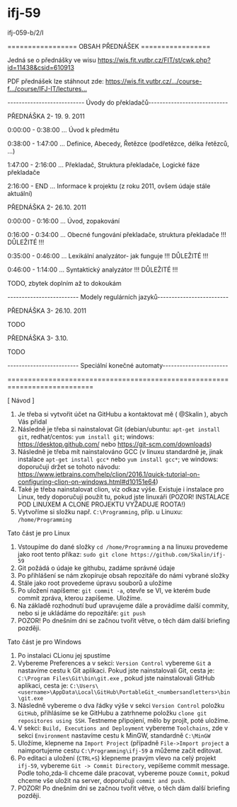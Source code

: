 # ifj-59
ifj-059-b/2/I

================= OBSAH PŘEDNÁŠEK =================

Jedná se o přednášky ve wisu https://wis.fit.vutbr.cz/FIT/st/cwk.php?id=11438&csid=610913

PDF přednášek lze stáhnout zde: https://wis.fit.vutbr.cz/…/course-f…/course/IFJ-IT/lectures…

--------------------------- Úvody do překladačů----------------------------

PŘEDNÁŠKA 2- 19. 9. 2011

0:00:00 - 0:38:00 ... Úvod k předmětu

0:38:00 - 1:47:00 ... Definice, Abecedy, Řetězce (podřetězce, délka řetězců, ...)

1:47:00 - 2:16:00 ... Překladač, Struktura překladače, Logické fáze překladače

2:16:00 - END ... Informace k projektu (z roku 2011, ovšem údaje stále aktuální)



PŘEDNÁŠKA 2- 26.10. 2011

0:00:00 - 0:16:00 ... Úvod, zopakování

0:16:00 - 0:34:00 ... Obecné fungování překladače, struktura překladače !!! DŮLEŽITÉ !!!

0:35:00 - 0:46:00 ... Lexikální analyzátor- jak funguje !!! DŮLEŽITÉ !!!

0:46:00 - 1:14:00 ... Syntaktický analyzátor !!! DŮLEŽITÉ !!!

TODO, zbytek doplním až to dokoukám

------------------------- Modely regulárních jazyků-------------------------

PŘEDNÁŠKA 3- 26.10. 2011

TODO

PŘEDNÁŠKA 3- 3.10.

TODO

------------------------- Speciální konečné automaty-----------------------



















===========================================================================

[ Návod ]

1. Je třeba si vytvořit účet na GitHubu a kontaktovat mě ( @Skalin ), abych Vás přidal
2. Následně je třeba si nainstalovat Git (debian/ubuntu: `apt-get install git`, redhat/centos: `yum install git`; windows: https://desktop.github.com/ nebo https://git-scm.com/downloads)
3. Následně je třeba mít nainstalováno GCC (v linuxu standardně je, jinak instalace `apt-get install gcc*` nebo `yum install gcc*`; ve windows: doporučuji držet se tohoto návodu: https://www.jetbrains.com/help/clion/2016.1/quick-tutorial-on-configuring-clion-on-windows.html#d10151e64)
4. Také je třeba nainstalovat clion, viz odkaz výše. Existuje i instalace pro Linux, tedy doporučuji použít tu, pokud jste linuxáři (POZOR! INSTALACE POD LINUXEM A CLONE PROJEKTU VYŽADUJE ROOTA!)
5. Vytvoříme si složku např. `C:\Programming`, příp. u Linuxu: `/home/Programming`

Tato část je pro Linux
 1. Vstoupíme do dané složky `cd /home/Programming` a na linuxu provedeme jako root tento příkaz: `sudo git clone https://github.com/Skalin/ifj-59`
 2. Git požádá o údaje ke githubu, zadáme správné údaje
 3. Po přihlášení se nám zkopíruje obsah repozitáře do námi vybrané složky
 4. Stále jako root provedeme úpravu souborů a uložíme
 5. Po uložení napíšeme: `git commit -a`, otevře se VI, ve kterém bude commit zpráva, kterou zapíšeme. Uložíme.
 6. Na základě rozhodnutí buď upravujeme dále a provádíme další commity, nebo si je ukládáme do repozítáře: `git push`
 7. POZOR! Po dnešním dni se začnou tvořit větve, o těch dám další briefing později.
 
Tato část je pro Windows
 1. Po instalaci CLionu jej spustíme
 2. Vybereme Preferences a v sekci: `Version Control` vybereme `Git` a nastavíme cestu k Git aplikaci. Pokud jste nainstalovali Git, cesta je: `C:\Program Files\Git\bin\git.exe` , pokud jste nainstalovali GitHub aplikaci, cesta je: `C:\Users\<username>\AppData\Local\GitHub\PortableGit_<numbersandletters>\bin\git.exe`
 3. Následně vybereme o dva řádky výše v sekci `Version Control` položku `GitHub`, přihlásíme se ke GitHubu a zatrhneme položku `clone git repositores using SSH`. Testneme připojení, mělo by projít, poté uložíme.
 4. V sekci: `Build, Executions and Deployment` vybereme `Toolchains`, zde v sekci `Environment` nastavíme cestu k MinGW, standardně `C:\MinGW`
 5. Uložíme, klepneme na `Import Project` (případně `File->Import project` a naimportujeme cestu `C:\Programming\ifj-59` a můžeme začít editovat.
 6. Po editaci a uložení (`CTRL+S`) klepneme pravým vlevo na celý projekt `ifj-59`, vybereme `Git -> Commit Directory`, vepíšeme commit message. Podle toho,zda-li chceme dále pracovat, vybereme pouze `Commit`, pokud chceme vše uložit na server, doporučuji `commit and push`.
 7. POZOR! Po dnešním dni se začnou tvořit větve, o těch dám další briefing později.
